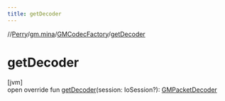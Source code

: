 ```yaml
---
title: getDecoder
---
```

//[Perry](../../../index.html)/[gm.mina](../index.html)/[GMCodecFactory](index.html)/[getDecoder](get-decoder.html)



# getDecoder



[jvm]\
open override fun [getDecoder](get-decoder.html)(session: IoSession?): [GMPacketDecoder](../-g-m-packet-decoder/index.html)




